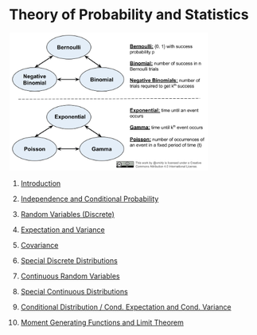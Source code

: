 Theory of Probability and Statistics
==============




<img src="figs/distros-relations.png" width=400></img>

 1. <a href="https://github.com/mirjalil/DataScience/blob/master/notebooks/statistics-probability/01-intro.ipynb">Introduction</a>  

 2. <a href="https://github.com/mirjalil/DataScience/blob/master/notebooks/statistics-probability/02-conditional-probability.ipynb">Independence and Conditional Probability</a>  

 3. <a href="https://github.com/mirjalil/DataScience/blob/master/notebooks/statistics-probability/03-random-variables.ipynb">Random Variables (Discrete)</a>  

 4. <a href="https://github.com/mirjalil/DataScience/blob/master/notebooks/statistics-probability/04-expectations_variance.ipynb">Expectation and Variance</a>  

 5. <a href="https://github.com/mirjalil/DataScience/blob/master/notebooks/statistics-probability/05_covariance.ipynb">Covariance</a>  

 6. <a href="https://github.com/mirjalil/DataScience/blob/master/notebooks/statistics-probability/06_discrete_distributions.ipynb">Special Discrete Distributions</a>  

 7. <a href="https://github.com/mirjalil/DataScience/blob/master/notebooks/statistics-probability/07_continuous_randomvariables.ipynb">Continuous Random Variables</a>  

 8. <a href="https://github.com/mirjalil/DataScience/blob/master/notebooks/statistics-probability/08_special-continuous-distributions.ipynb">Special Continuous Distributions</a>  

 9. <a href="https://github.com/mirjalil/DataScience/blob/master/notebooks/statistics-probability/09_conditional-distribution.ipynb">Conditional Distribution / Cond. Expectation and Cond. Variance</a>  

 10. <a href="https://github.com/mirjalil/DataScience/blob/master/notebooks/statistics-probability/10_moment-generating-functions.ipynb">Moment Generating Functions and Limit Theorem</a>  
 
